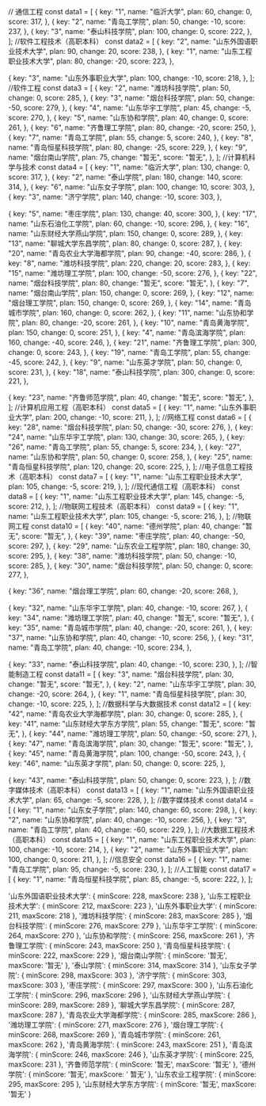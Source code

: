 // 通信工程
const data1 = [
  {
    key: "1",
    name: "临沂大学",
    plan: 60,
    change: 0,
    score: 317,
  },
  {
    key: "2",
    name: "青岛工学院",
    plan: 50,
    change: -10,
    score: 237,
  },
  {
    key: "3",
    name: "泰山科技学院",
    plan: 100,
    change: 0,
    score: 222,
  },
];
//软件工程技术（高职本科）
const data2 = [
  {
    key: "2",
    name: "山东外国语职业技术大学",
    plan: 90,
    change: 20,
    score: 238,
  },
  {
    key: "1",
    name: "山东工程职业技术大学",
    plan: 80,
    change: -20,
    score: 223,
  },

  {
    key: "3",
    name: "山东外事职业大学",
    plan: 100,
    change: -10,
    score: 218,
  },
];
//软件工程
const data3 = [
  {
    key: "2",
    name: "潍坊科技学院",
    plan: 50,
    change: 0,
    score: 285,
  },
  {
    key: "3",
    name: "烟台科技学院",
    plan: 50,
    change: -50,
    score: 279,
  },
  {
    key: "4",
    name: "山东华宇工学院",
    plan: 45,
    change: -5,
    score: 270,
  },
  {
    key: "5",
    name: "山东协和学院",
    plan: 40,
    change: 0,
    score: 261,
  },
  {
    key: "6",
    name: "齐鲁理工学院",
    plan: 80,
    change: -20,
    score: 250,
  },
  {
    key: "7",
    name: "青岛工学院",
    plan: 55,
    change: 5,
    score: 240,
  },
  {
    key: "8",
    name: "青岛恒星科技学院",
    plan: 80,
    change: -25,
    score: 229,
  },
  {
    key: "9",
    name: "烟台南山学院",
    plan: 75,
    change: "暂无",
    score: "暂无",
  },
];
//计算机科学与技术
const data4 = [
  {
    key: "1",
    name: "临沂大学",
    plan: 130,
    change: 0,
    score: 317,
  },
  {
    key: "2",
    name: "泰山学院",
    plan: 180,
    change: 140,
    score: 314,
  },
  {
    key: "6",
    name: "山东女子学院",
    plan: 100,
    change: 10,
    score: 303,
  },
  {
    key: "3",
    name: "济宁学院",
    plan: 140,
    change: -10,
    score: 303,
  },

  {
    key: "5",
    name: "枣庄学院",
    plan: 130,
    change: 40,
    score: 300,
  },
  {
    key: "17",
    name: "山东石油化工学院",
    plan: 60,
    change: -10,
    score: 296,
  },
  {
    key: "16",
    name: "山东财经大学燕山学院",
    plan: 150,
    change: 0,
    score: 289,
  },
  {
    key: "13",
    name: "聊城大学东昌学院",
    plan: 80,
    change: 0,
    score: 287,
  },
  {
    key: "20",
    name: "青岛农业大学海都学院",
    plan: 90,
    change: -40,
    score: 286,
  },
  {
    key: "8",
    name: "潍坊科技学院",
    plan: 220,
    change: 20,
    score: 283,
  },
  {
    key: "15",
    name: "潍坊理工学院",
    plan: 100,
    change: -50,
    score: 276,
  },
  {
    key: "22",
    name: "烟台科技学院",
    plan: 80,
    change: "暂无",
    score: "暂无",
  },
  {
    key: "7",
    name: "烟台南山学院",
    plan: 150,
    change: 0,
    score: 269,
  },
  {
    key: "12",
    name: "烟台理工学院",
    plan: 150,
    change: 0,
    score: 269,
  },
  {
    key: "14",
    name: "青岛城市学院",
    plan: 160,
    change: 0,
    score: 262,
  },
  {
    key: "11",
    name: "山东协和学院",
    plan: 80,
    change: -20,
    score: 261,
  },
  {
    key: "10",
    name: "青岛黄海学院",
    plan: 150,
    change: 0,
    score: 251,
  },
  {
    key: "4",
    name: "青岛滨海学院",
    plan: 160,
    change: -40,
    score: 246,
  },
  {
    key: "21",
    name: "齐鲁理工学院",
    plan: 300,
    change: 0,
    score: 243,
  },
  {
    key: "19",
    name: "青岛工学院",
    plan: 55,
    change: -45,
    score: 242,
  },
  {
    key: "9",
    name: "山东英才学院",
    plan: 50,
    change: 0,
    score: 231,
  },
  {
    key: "18",
    name: "泰山科技学院",
    plan: 300,
    change: 0,
    score: 221,
  },

  {
    key: "23",
    name: "齐鲁师范学院",
    plan: 40,
    change: "暂无",
    score: "暂无",
  },
];
//计算机应用工程（高职本科）
const data5 = [
  {
    key: "1",
    name: "山东外事职业大学",
    plan: 200,
    change: -10,
    score: 211,
  },
];
//网络工程
const data6 = [
  {
    key: "28",
    name: "烟台科技学院",
    plan: 50,
    change: -30,
    score: 276,
  },
  {
    key: "24",
    name: "山东华宇工学院",
    plan: 130,
    change: 30,
    score: 265,
  },
  {
    key: "26",
    name: "青岛工学院",
    plan: 55,
    change: 5,
    score: 234,
  },
  {
    key: "27",
    name: "山东协和学院",
    plan: 50,
    change: 0,
    score: 258,
  },
  {
    key: "25",
    name: "青岛恒星科技学院",
    plan: 120,
    change: 20,
    score: 225,
  },
];
//电子信息工程技术（高职本科）
const data7 = [
  {
    key: "1",
    name: "山东工程职业技术大学",
    plan: 105,
    change: -5,
    score: 219,
  },
];
//现代通信工程（高职本科）
const data8 = [
  {
    key: "1",
    name: "山东工程职业技术大学",
    plan: 145,
    change: -5,
    score: 212,
  },
];
//物联网工程技术（高职本科）
const data9 = [
  {
    key: "1",
    name: "山东工程职业技术大学",
    plan: 105,
    change: -5,
    score: 216,
  },
];
//物联网工程
const data10 = [
  {
    key: "40",
    name: "德州学院",
    plan: 40,
    change: "暂无",
    score: "暂无",
  },
  {
    key: "39",
    name: "枣庄学院",
    plan: 40,
    change: -50,
    score: 297,
  },
  {
    key: "29",
    name: "山东农业工程学院",
    plan: 180,
    change: 30,
    score: 295,
  },
  {
    key: "38",
    name: "潍坊科技学院",
    plan: 50,
    change: -10,
    score: 285,
  },
  {
    key: "30",
    name: "烟台科技学院",
    plan: 50,
    change: 0,
    score: 277,
  },

  {
    key: "36",
    name: "烟台理工学院",
    plan: 60,
    change: -20,
    score: 268,
  },

  {
    key: "32",
    name: "山东华宇工学院",
    plan: 40,
    change: -10,
    score: 267,
  },
  {
    key: "34",
    name: "潍坊理工学院",
    plan: 40,
    change: "暂无",
    score: "暂无",
  },
  {
    key: "35",
    name: "青岛城市学院",
    plan: 40,
    change: -20,
    score: 261,
  },
  {
    key: "37",
    name: "山东协和学院",
    plan: 40,
    change: -10,
    score: 256,
  },
  {
    key: "31",
    name: "青岛工学院",
    plan: 40,
    change: -10,
    score: 234,
  },

  {
    key: "33",
    name: "泰山科技学院",
    plan: 40,
    change: -10,
    score: 230,
  },
];
//智能制造工程
const data11 = [
  {
    key: "3",
    name: "烟台科技学院",
    plan: 30,
    change: "暂无",
    score: "暂无",
  },
  {
    key: "2",
    name: "山东华宇工学院",
    plan: 30,
    change: -20,
    score: 264,
  },
  {
    key: "1",
    name: "青岛恒星科技学院",
    plan: 30,
    change: -10,
    score: 225,
  },
];
//数据科学与大数据技术
const data12 = [
  {
    key: "42",
    name: "青岛农业大学海都学院",
    plan: 30,
    change: 0,
    score: 285,
  },
  {
    key: "41",
    name: "山东财经大学东方学院",
    plan: 55,
    change: "暂无",
    score: "暂无",
  },
  {
    key: "44",
    name: "潍坊理工学院",
    plan: 50,
    change: -50,
    score: 271,
  },
  {
    key: "47",
    name: "青岛滨海学院",
    plan: 30,
    change: "暂无",
    score: "暂无",
  },
  {
    key: "45",
    name: "青岛黄海学院",
    plan: 100,
    change: -50,
    score: 243,
  },
  {
    key: "46",
    name: "山东英才学院",
    plan: 50,
    change: 0,
    score: 225,
  },

  {
    key: "43",
    name: "泰山科技学院",
    plan: 50,
    change: 0,
    score: 223,
  },
];
//数字媒体技术（高职本科）
const data13 = [
  {
    key: "1",
    name: "山东外国语职业技术大学",
    plan: 65,
    change: -5,
    score: 228,
  },
];
//数字媒体技术
const data14 = [
  {
    key: "1",
    name: "山东女子学院",
    plan: 140,
    change: 60,
    score: 298,
  },
  {
    key: "2",
    name: "山东协和学院",
    plan: 40,
    change: -10,
    score: 256,
  },
  {
    key: "3",
    name: "青岛工学院",
    plan: 40,
    change: -60,
    score: 229,
  },
];
//大数据工程技术（高职本科）
const data15 = [
  {
    key: "1",
    name: "山东工程职业技术大学",
    plan: 100,
    change: -10,
    score: 214,
  },
  {
    key: "2",
    name: "山东外事职业大学",
    plan: 100,
    change: 0,
    score: 211,
  },
];
//信息安全
const data16 = [
  {
    key: "1",
    name: "青岛工学院",
    plan: 95,
    change: -5,
    score: 230,
  },
];
//人工智能
const data17 = [
  {
    key: "1",
    name: "青岛恒星科技学院",
    plan: 85,
    change: -5,
    score: 222,
  },
];





  '山东外国语职业技术大学': { minScore: 228, maxScore: 238 },
  '山东工程职业技术大学': { minScore: 212, maxScore: 223 },
  '山东外事职业大学': { minScore: 211, maxScore: 218 },
  '潍坊科技学院': { minScore: 283, maxScore: 285 },
  '烟台科技学院': { minScore: 276, maxScore: 279 },
  '山东华宇工学院': { minScore: 264, maxScore: 270 },
  '山东协和学院': { minScore: 256, maxScore: 261 },
  '齐鲁理工学院': { minScore: 243, maxScore: 250 },
  '青岛恒星科技学院': { minScore: 222, maxScore: 229 },
  '烟台南山学院': { minScore: '暂无', maxScore: '暂无' },
  '泰山学院': { minScore: 314, maxScore: 314 },
  '山东女子学院': { minScore: 298, maxScore: 303 },
  '济宁学院': { minScore: 303, maxScore: 303 },
  '枣庄学院': { minScore: 297, maxScore: 300 },
  '山东石油化工学院': { minScore: 296, maxScore: 296 },
  '山东财经大学燕山学院': { minScore: 289, maxScore: 289 },
  '聊城大学东昌学院': { minScore: 287, maxScore: 287 },
  '青岛农业大学海都学院': { minScore: 285, maxScore: 286 },
  '潍坊理工学院': { minScore: 271, maxScore: 276 },
  '烟台理工学院': { minScore: 268, maxScore: 269 },
  '青岛城市学院': { minScore: 261, maxScore: 262 },
  '青岛黄海学院': { minScore: 243, maxScore: 251 },
  '青岛滨海学院': { minScore: 246, maxScore: 246 },
  '山东英才学院': { minScore: 225, maxScore: 231 },
  '齐鲁师范学院': { minScore: '暂无', maxScore: '暂无' },
  '德州学院': { minScore: '暂无', maxScore: ' 
暂无' },
  '山东农业工程学院': { minScore: 295, maxScore: 295 },
  '山东财经大学东方学院': { minScore: '暂无', 
maxScore: '暂无' }
